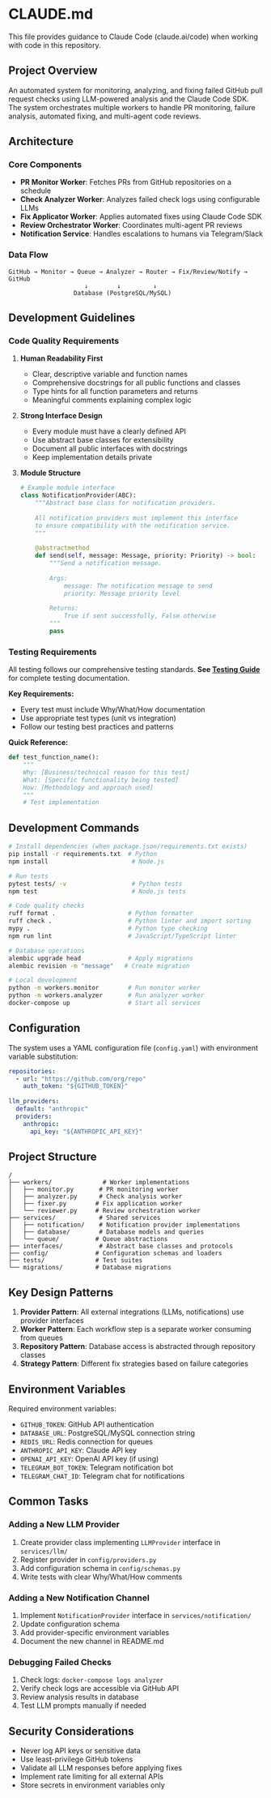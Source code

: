 # CLAUDE.md

This file provides guidance to Claude Code (claude.ai/code) when working with code in this repository.

## Project Overview

An automated system for monitoring, analyzing, and fixing failed GitHub pull request checks using LLM-powered analysis and the Claude Code SDK. The system orchestrates multiple workers to handle PR monitoring, failure analysis, automated fixing, and multi-agent code reviews.

## Architecture

### Core Components
- **PR Monitor Worker**: Fetches PRs from GitHub repositories on a schedule
- **Check Analyzer Worker**: Analyzes failed check logs using configurable LLMs
- **Fix Applicator Worker**: Applies automated fixes using Claude Code SDK
- **Review Orchestrator Worker**: Coordinates multi-agent PR reviews
- **Notification Service**: Handles escalations to humans via Telegram/Slack

### Data Flow
```
GitHub → Monitor → Queue → Analyzer → Router → Fix/Review/Notify → GitHub
                     ↓        ↓         ↓
                  Database (PostgreSQL/MySQL)
```

## Development Guidelines

### Code Quality Requirements

1. **Human Readability First**
   - Clear, descriptive variable and function names
   - Comprehensive docstrings for all public functions and classes
   - Type hints for all function parameters and returns
   - Meaningful comments explaining complex logic

2. **Strong Interface Design**
   - Every module must have a clearly defined API
   - Use abstract base classes for extensibility
   - Document all public interfaces with docstrings
   - Keep implementation details private

3. **Module Structure**
   ```python
   # Example module interface
   class NotificationProvider(ABC):
       """Abstract base class for notification providers.
       
       All notification providers must implement this interface
       to ensure compatibility with the notification service.
       """
       
       @abstractmethod
       def send(self, message: Message, priority: Priority) -> bool:
           """Send a notification message.
           
           Args:
               message: The notification message to send
               priority: Message priority level
               
           Returns:
               True if sent successfully, False otherwise
           """
           pass
   ```

### Testing Requirements

All testing follows our comprehensive testing standards. **See [Testing Guide](docs/developer/testing-guide.md)** for complete testing documentation.

**Key Requirements:**
- Every test must include Why/What/How documentation
- Use appropriate test types (unit vs integration)
- Follow our testing best practices and patterns

**Quick Reference:**
```python
def test_function_name():
    """
    Why: [Business/technical reason for this test]
    What: [Specific functionality being tested]  
    How: [Methodology and approach used]
    """
    # Test implementation
```

## Development Commands

```bash
# Install dependencies (when package.json/requirements.txt exists)
pip install -r requirements.txt  # Python
npm install                       # Node.js

# Run tests
pytest tests/ -v                  # Python tests
npm test                          # Node.js tests

# Code quality checks
ruff format .                    # Python formatter
ruff check .                     # Python linter and import sorting
mypy .                           # Python type checking
npm run lint                     # JavaScript/TypeScript linter

# Database operations
alembic upgrade head             # Apply migrations
alembic revision -m "message"   # Create migration

# Local development
python -m workers.monitor        # Run monitor worker
python -m workers.analyzer       # Run analyzer worker
docker-compose up                # Start all services
```

## Configuration

The system uses a YAML configuration file (`config.yaml`) with environment variable substitution:

```yaml
repositories:
  - url: "https://github.com/org/repo"
    auth_token: "${GITHUB_TOKEN}"
    
llm_providers:
  default: "anthropic"
  providers:
    anthropic:
      api_key: "${ANTHROPIC_API_KEY}"
```

## Project Structure

```
/
├── workers/              # Worker implementations
│   ├── monitor.py       # PR monitoring worker
│   ├── analyzer.py      # Check analysis worker
│   ├── fixer.py        # Fix application worker
│   └── reviewer.py     # Review orchestration worker
├── services/            # Shared services
│   ├── notification/    # Notification provider implementations
│   ├── database/        # Database models and queries
│   └── queue/          # Queue abstractions
├── interfaces/          # Abstract base classes and protocols
├── config/             # Configuration schemas and loaders
├── tests/              # Test suites
└── migrations/         # Database migrations
```

## Key Design Patterns

1. **Provider Pattern**: All external integrations (LLMs, notifications) use provider interfaces
2. **Worker Pattern**: Each workflow step is a separate worker consuming from queues
3. **Repository Pattern**: Database access is abstracted through repository classes
4. **Strategy Pattern**: Different fix strategies based on failure categories

## Environment Variables

Required environment variables:
- `GITHUB_TOKEN`: GitHub API authentication
- `DATABASE_URL`: PostgreSQL/MySQL connection string
- `REDIS_URL`: Redis connection for queues
- `ANTHROPIC_API_KEY`: Claude API key
- `OPENAI_API_KEY`: OpenAI API key (if using)
- `TELEGRAM_BOT_TOKEN`: Telegram notification bot
- `TELEGRAM_CHAT_ID`: Telegram chat for notifications

## Common Tasks

### Adding a New LLM Provider
1. Create provider class implementing `LLMProvider` interface in `services/llm/`
2. Register provider in `config/providers.py`
3. Add configuration schema in `config/schemas.py`
4. Write tests with clear Why/What/How comments

### Adding a New Notification Channel
1. Implement `NotificationProvider` interface in `services/notification/`
2. Update configuration schema
3. Add provider-specific environment variables
4. Document the new channel in README.md

### Debugging Failed Checks
1. Check logs: `docker-compose logs analyzer`
2. Verify check logs are accessible via GitHub API
3. Review analysis results in database
4. Test LLM prompts manually if needed

## Security Considerations

- Never log API keys or sensitive data
- Use least-privilege GitHub tokens
- Validate all LLM responses before applying fixes
- Implement rate limiting for all external APIs
- Store secrets in environment variables only